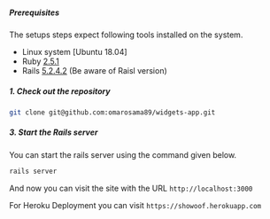 ##### Prerequisites

The setups steps expect following tools installed on the system.

- Linux system [Ubuntu 18.04]
- Ruby [2.5.1](https://www.digitalocean.com/community/tutorials/how-to-install-ruby-on-rails-with-rbenv-on-ubuntu-18-04)
- Rails [5.2.4.2](https://www.digitalocean.com/community/tutorials/how-to-install-ruby-on-rails-with-rbenv-on-ubuntu-18-04) (Be aware of Raisl version)

##### 1. Check out the repository

```bash
git clone git@github.com:omarosama89/widgets-app.git
```


##### 3. Start the Rails server

You can start the rails server using the command given below.

```ruby
rails server
```

And now you can visit the site with the URL ```http://localhost:3000```

For Heroku Deployment you can visit ```https://showoof.herokuapp.com```